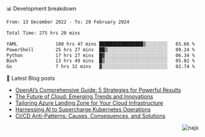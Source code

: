📊 Development breakdown
<!--START_SECTION:waka-->

```txt
From: 13 December 2022 - To: 20 February 2024

Total Time: 275 hrs 20 mins

YAML              180 hrs 47 mins ████████████████▒░░░░░░░░   65.66 %
PowerShell        25 hrs 27 mins  ██▒░░░░░░░░░░░░░░░░░░░░░░   09.24 %
Python            17 hrs 27 mins  █▓░░░░░░░░░░░░░░░░░░░░░░░   06.34 %
Bash              13 hrs 49 mins  █▒░░░░░░░░░░░░░░░░░░░░░░░   05.02 %
Go                7 hrs 32 mins   ▓░░░░░░░░░░░░░░░░░░░░░░░░   02.74 %
```

<!--END_SECTION:waka-->

📕 Latest Blog posts

<!-- BLOG-POST-LIST:START -->
- [OpenAI’s Comprehensive Guide: 5 Strategies for Powerful Results](https://najx.dev/openai's-comprehensive-guide-to-prompt-writing-five-new-strategies-for-powerful-results/)
- [The Future of Cloud: Emerging Trends and Innovations](https://najx.dev/the-future-of-cloud-emerging-trends-and-innovations/)
- [Tailoring Azure Landing Zone for Your Cloud Infrastructure](https://najx.dev/tailoring-your-azure-landing-zone-for-cloud-infrastructure/)
- [Harnessing AI to Supercharge Kubernetes Operations](https://najx.dev/harnessing-ai-to-supercharge-kubernetes-operations/)
- [CI/CD Anti-Patterns: Causes, Consequences, and Solutions](https://najx.dev/cicd-anti-patterns/)
<!-- BLOG-POST-LIST:END -->

<p align="right">
  <img src="https://komarev.com/ghpvc/?username=najx&label=GitHub%20Profile%20Views&color=yellow&style=flat" alt="najx" />
</p align="center">
